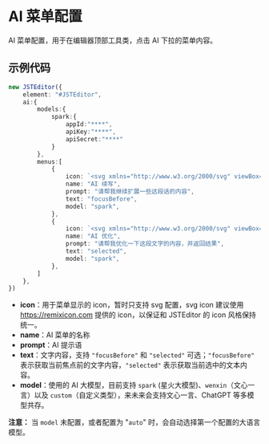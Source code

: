 # AI 菜单配置

AI 菜单配置，用于在编辑器顶部工具类，点击 AI 下拉的菜单内容。

## 示例代码

```typescript
new JSTEditor({
    element: "#JSTEditor",
    ai:{
        models:{
            spark:{
                appId:"****",
                apiKey:"****",
                apiSecret:"****"
            }
        },
        menus:[
            {
                icon: `<svg xmlns="http://www.w3.org/2000/svg" viewBox="0 0 24 24"><path fill="none" d="M0 0h24v24H0z"></path><path d="M4 18.9997H20V13.9997H22V19.9997C22 20.552 21.5523 20.9997 21 20.9997H3C2.44772 20.9997 2 20.552 2 19.9997V13.9997H4V18.9997ZM16.1716 6.9997L12.2218 3.04996L13.636 1.63574L20 7.9997L13.636 14.3637L12.2218 12.9495L16.1716 8.9997H5V6.9997H16.1716Z"></path></svg>`,
                name: "AI 续写",
                prompt: "请帮我继续扩展一些这段话的内容",
                text: "focusBefore",
                model: "spark",
            },
            {
                icon: `<svg xmlns="http://www.w3.org/2000/svg" viewBox="0 0 24 24"><path fill="none" d="M0 0h24v24H0z"></path><path d="M15 5.25C16.7949 5.25 18.25 3.79493 18.25 2H19.75C19.75 3.79493 21.2051 5.25 23 5.25V6.75C21.2051 6.75 19.75 8.20507 19.75 10H18.25C18.25 8.20507 16.7949 6.75 15 6.75V5.25ZM4 7C4 5.89543 4.89543 5 6 5H13V3H6C3.79086 3 2 4.79086 2 7V17C2 19.2091 3.79086 21 6 21H18C20.2091 21 22 19.2091 22 17V12H20V17C20 18.1046 19.1046 19 18 19H6C4.89543 19 4 18.1046 4 17V7Z"></path></svg>`,
                name: "AI 优化",
                prompt: "请帮我优化一下这段文字的内容，并返回结果",
                text: "selected",
                model: "spark",
            },
        ]
    },
})
```

- **icon**：用于菜单显示的 icon，暂时只支持 svg 配置，svg icon 建议使用 https://remixicon.com 提供的 icon，以保证和 JSTEditor 的 icon 风格保持统一。
- **name**：AI 菜单的名称
- **prompt**：AI 提示语
- **text**：文字内容，支持 `"focusBefore"` 和 `"selected"` 可选；`"focusBefore"` 表示获取当前焦点前的文字内容，`"selected"` 表示获取当前选中的文本内容。
- **model**：使用的 AI 大模型，目前支持 `spark` (星火大模型)、`wenxin`（文心一言）以及 `custom`（自定义类型），来未来会支持文心一言、ChatGPT 等多模型共存。

**注意：** 当 `model` 未配置，或者配置为 "`auto`" 时，会自动选择第一个配置的大语言模型。